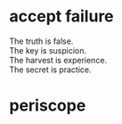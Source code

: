 # accept failure
The truth is false.  
The key is suspicion.  
The harvest is experience.  
The secret is practice.  
# periscope
